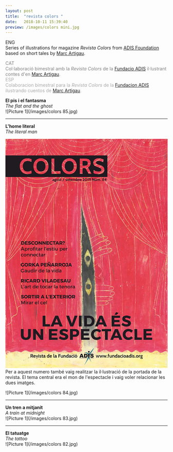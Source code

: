 ```yaml
---
layout: post
title:  "revista colors "
date:   2018-10-11 15:39:40
preview: /images/colors mini.jpg
---
```


ENG<br>
Series of illustrations for magazine <i> Revista Colors </i> from <a href="http://www.fundacioadis.org/">ADIS Foundation</a> based on short tales by <a href="https://twitter.com/martigau?lang=es">Marc Artigau</a>.<br>

<font color="#808080">
CAT<br>
Col·laboració bimestral amb la <i> Revista Colors </i> de la <a href="http://www.fundacioadis.org/">Fundacio ADIS</a> il·lustrant contes d'en <a href="https://twitter.com/martigau?lang=es">Marc Artigau</a>.</font><br>

<font color="#A9A9A9">
ESP<br>
Colaboracion bimestral para la <i> Revista Colors </i> de la <a href="http://www.fundacioadis.org/">Fundacion ADIS</a> ilustrando cuentos de <a href="https://twitter.com/martigau?lang=es">Marc Artigau</a>.</font><br>

<b>El pis i el fantasma</b><br>
<i> The flat and the ghost </i><br>
![Picture 1](/images/colors 85.jpg)

---
<b>L'home literal</b><br>
<i> The literal man </i><br>
<div class="row">
  <div class="column">
 <img src="/images/colors 84 portada.jpg" alt="drawing">
  </div>

  <div class="column">
  Per a aquest numero també vaig realitzar la il·lustració de la portada de la revista. El tema central era el mon de l'espectacle i vaig voler relacionar les dues imatges.<br>

  </div>
  </div>

![Picture 1](/images/colors 84.jpg)


---
<b>Un tren a mitjanit</b><br>
<i> A train at midnight </i><br>
![Picture 1](/images/colors 83.jpg)

---
<b>El tatuatge</b><br>
<i> The tattoo </i><br>
![Picture 1](/images/colors 82.jpg)<br>
